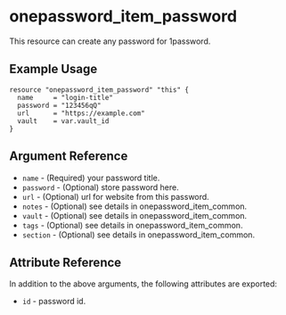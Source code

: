 # onepassword_item_password

This resource can create any password for 1password.

## Example Usage

```hcl
resource "onepassword_item_password" "this" {
  name     = "login-title"
  password = "123456qQ"
  url      = "https://example.com"
  vault    = var.vault_id
}
```

## Argument Reference

* `name` - (Required) your password title.
* `password` - (Optional) store password here.
* `url` - (Optional) url for website from this password.
* `notes` - (Optional) see details in onepassword_item_common.
* `vault` - (Optional) see details in onepassword_item_common.
* `tags` - (Optional) see details in onepassword_item_common.
* `section` - (Optional) see details in onepassword_item_common.

## Attribute Reference

In addition to the above arguments, the following attributes are exported:

* `id` - password id.
